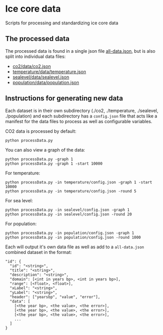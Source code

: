 # Ice core data

Scripts for processing and standardizing ice core data

## The processed data

The processed data is found in a single json file [all-data.json](all-data.json), but is also split into individual data files:

- [co2/data/co2.json](co2/data/co2.json)
- [temperature/data/temperature.json](temperature/data/temperature.json)
- [sealevel/data/sealevel.json](sealevel/data/sealevel.json)
- [population/data/population.json](population/data/population.json)

## Instructions for generating new data

Each dataset is in their own subdirectory (./co2, ./temperature, ./sealevel, ./population) and each subdirectory has a `config.json` file that acts like a manifest for the data files to process as well as configurable variables.

CO2 data is processed by default:

```
python processData.py
```

You can also view a graph of the data:

```
python processData.py -graph 1
python processData.py -graph 1 -start 10000
```

For temperature:

```
python processData.py -in temperature/config.json -graph 1 -start 10000
python processData.py -in temperature/config.json -round 5
```

For sea level:

```
python processData.py -in sealevel/config.json -graph 1
python processData.py -in sealevel/config.json -round 20
```

For population:

```
python processData.py -in population/config.json -graph 1
python processData.py -in population/config.json -round 1000
```

Each will output it's own data file as well as add to a `all-data.json` combined dataset in the format:

```
"id": {
  "id": "<string>",
  "title": "<string>",
  "description": "<string>",
  "domain": [<int in years bp>, <int in years bp>],
  "range": [<float>, <float>],
  "xLabel": "<string>",
  "yLabel": "<string>",
  "header": ["yearsbp", "value", "error"],
  "data": [
    [<the year bp>, <the value>, <the error>],
    [<the year bp>, <the value>, <the error>],
    [<the year bp>, <the value>, <the error>],
    ...
  ]
}
```
